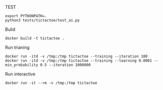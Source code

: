 
TEST
```
export PYTHONPATH=.
python3 tests/tictactoe/test_ai.py
```

Build
```
docker build -t tictactoe .
```

Run trianing
```
docker run -itd -v /tmp:/tmp tictactoe --training --iteration 100
docker run -itd -v /tmp:/tmp tictactoe --training --learning 0.0001 --min_probability 0.5 --iteration 1000000
```

Run interactive
```
docker run -it --rm -v /tmp:/tmp tictactoe
```